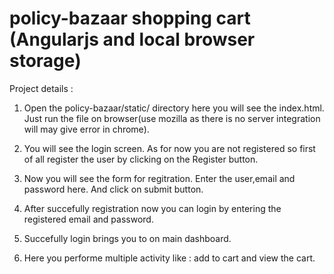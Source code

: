 # policy-bazaar shopping cart (Angularjs and local browser storage)

Project details :

1. Open the policy-bazaar/static/ directory here you will see the index.html. Just run the file on browser(use mozilla as there is no server integration will may give error in chrome).

2. You will see the login screen. As for now you are not registered so first of all register the user by clicking on the Register button.

3. Now you will see the form for regitration. Enter the user,email and password here. And click on submit button.

4. After succefully registration now you can login by entering the registered email and password.

5. Succefully login brings you to on main dashboard.

6. Here you performe multiple activity like : add to cart and view the cart.




